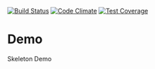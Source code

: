 [![Build Status](https://travis-ci.org/alexandre-providentcrm/demo.svg?branch=master)](https://travis-ci.org/alexandre-providentcrm/demo.svg?branch=master)
[![Code Climate](https://codeclimate.com/github/alexandre-providentcrm/demo.svg)](https://codeclimate.com/github/alexandre-providentcrm/demo)
[![Test Coverage](https://codeclimate.com/github/alexandre-providentcrm/demo/badges/coverage.svg)](https://codeclimate.com/github/alexandre-providentcrm/demo/badges/coverage)

# Demo
Skeleton Demo
